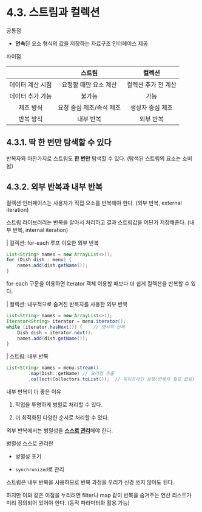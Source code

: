 # 4.3. 스트림과 컬렉션

공통점

- **연속**된 요소 형식의 값을 저장하는 자료구조 인터페이스 제공

차이점

| |스트림|컬렉션|
|:---:|:---:|:---:|
|데이터 계산 시점|요청할 때만 요소 계산|컬렉션 추가 전 계산|
|데이터 추가 가능|불가능|가능|
|제조 방식|요청 중심 제조/즉석 제조|생상자 중심 제조|
|반복 방식|내부 반복|외부 반복|

## 4.3.1. 딱 한 번만 탐색할 수 있다

반복자와 마찬가지로 스트림도 **한 번만** 탐색할 수 있다. (탐색된 스트림의 요소는 소비됨)

## 4.3.2. 외부 반복과 내부 반복

컬렉션 인터페이스는 사용자가 직접 요소를 반복해야 한다. (외부 반복, external iteration)

스트림 라이브러리는 반복을 알아서 처리하고 결과 스트림값을 어딘가 저장해준다. (내부 반복, internal iteration)

| 컬렉션: for-each 루프 이요한 외부 반복

```java
List<String> names = new ArrayList<>();
for (Dish dish : menu) {
    names.add(dish.getName());
}
```

for-each 구문을 이용하면 Iterator 객체 이용할 때보다 더 쉽게 컬렉션을 반복할 수 있다.

| 컬렉션: 내부적으로 숨겨진 반복자를 사용한 외부 반복

```java
List<String> names = new ArrayList<>();
Iterator<String> iterator = menu.iterator();
while (iterator.hasNext()) {    // 명시적 반복
    Dish dish = iterator.next();
    names.add(dish.getName());
}
```

| 스트림: 내부 반복

```java
List<String> names = menu.stream()
        .map(Dish::getName) // 요리명 추출
        .collect(Collectors.toList());  // 파이프라인 실행(반복자 필요 없음)
```

내부 반복이 더 좋은 이유

1. 작업을 투명하게 병렬로 처리할 수 있다.
   
2. 더 최적화된 다양한 순서로 처리할 수 있다.

외부 반복에서는 병렬성을 <U>**스스로 관리**</U>해야 한다.

병렬성 스스로 관리란

- 병렬성 포기

- `synchronized`로 관리

스트림은 내부 반복을 사용하므로 반복 과정을 우리가 신경 쓰지 않아도 된다.

하지만 이와 같은 이점을 누리려면 filter나 map 같이 반복을 숨겨주는 연산 리스트가 미리 정의되어 있어야 한다. (동작 파라미터화 활용 가능)